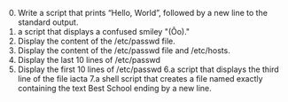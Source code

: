 0. Write a script that prints “Hello, World”, followed by a new line to the standard output.
1. a script that displays a confused smiley "(Ôo)." 
2. Display the content of the /etc/passwd file.
3. Display the content of the /etc/passwd file and /etc/hosts.
4. Display the last 10 lines of /etc/passwd
5. Display the first 10 lines of /etc/passwd
6.a script that displays the third line of the file iacta
7.a shell script that creates a file named exactly containing the text Best School ending by a new line.
